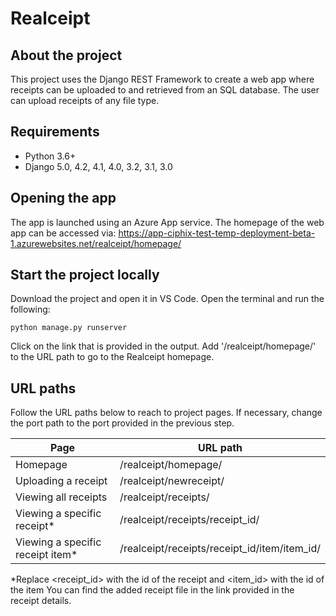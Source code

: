 # Realceipt

## About the project

This project uses the Django REST Framework to create a web app where receipts can be uploaded to and retrieved from an SQL database. The user can upload receipts of any file type.

## Requirements

- Python 3.6+
- Django 5.0, 4.2, 4.1, 4.0, 3.2, 3.1, 3.0

## Opening the app

The app is launched using an Azure App service. The homepage of the web app can be accessed via: https://app-ciphix-test-temp-deployment-beta-1.azurewebsites.net/realceipt/homepage/

## Start the project locally

Download the project and open it in VS Code. Open the terminal and run the following:

`python manage.py runserver`

Click on the link that is provided in the output. Add '/realceipt/homepage/' to the URL path to go to the Realceipt homepage. 

## URL paths
Follow the URL paths below to reach to project pages. If necessary, change the port path to the port provided in the previous step.

| Page | URL path |
| -------- | -------- |
| Homepage   | /realceipt/homepage/   |
| Uploading a receipt   | /realceipt/newreceipt/   |
| Viewing all receipts   | /realceipt/receipts/   |
| Viewing a specific receipt*   | /realceipt/receipts/receipt_id/    |
| Viewing a specific receipt item*   | /realceipt/receipts/receipt_id/item/item_id/   |

*Replace <receipt_id> with the id of the receipt and <item_id> with the id of the item
You can find the added receipt file in the link provided in the receipt details. 

